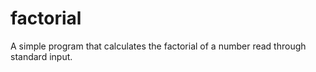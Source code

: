 # factorial

A simple program that calculates the factorial of a number read through standard input.

